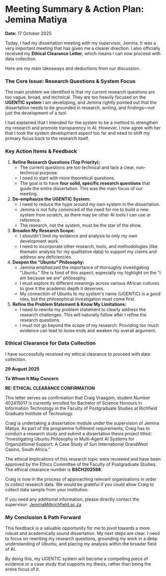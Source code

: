 # **Meeting Summary & Action Plan: Jemina Matiya**

**Date:** 17 October 2025

Today, I had my dissertation meeting with my supervisor, Jemina. It was a very important meeting that has given me a clearer direction. I also officially received my **Ethical Clearance Letter**, which means I can now proceed with data collection.

Here are my main takeaways and deductions from our discussion.

### **The Core Issue: Research Questions & System Focus**

The main problem we identified is that my current research questions are too vague, broad, and technical. They are too heavily focused on the **UGENTIC system** I am developing, and Jemina rightly pointed out that the dissertation needs to be grounded in research, writing, and findings—not just the development of a tool.

I had explained that I intended for the system to be a method to strengthen my research and promote transparency in AI. However, I now agree with her that I took the system development aspect too far and need to shift my primary focus back to the research itself.

### **Key Action Items & Feedback**

1. **Refine Research Questions (Top Priority):**  
   * The current questions are too technical and lack a clear, non-technical purpose.  
   * I need to start with more theoretical questions.  
   * The goal is to have **four solid, specific research questions** that guide the entire dissertation. This was the main focus of our meeting.  
2. **De-emphasize the UGENTIC System:**  
   * I need to reduce the hype around my own system in the dissertation.  
   * Jemina is not fully convinced of the need for me to build a new system from scratch, as there may be other AI tools I can use or reference.  
   * The research, not the system, must be the star of the show.  
3. **Broaden My Research Scope:**  
   * I shouldn't limit my evidence and analysis to only my own development work.  
   * I need to incorporate other research, tools, and methodologies (like thematic analysis for my qualitative data) to support my claims and address any deficiencies.  
4. **Deepen the "Ubuntu" Philosophy:**  
   * Jemina emphasized the importance of thoroughly investigating "Ubuntu." She is fond of this aspect, especially my highlight on the "I am because we are" philosophy.  
   * I must explore its different meanings across various African cultures to give it the academic depth it deserves.  
   * My connection of Ubuntu to my system's name (UGENTIC) is a good idea, but the philosophical investigation must come first.  
5. **Refine the Problem Statement & Know My Limitations:**  
   * I need to rewrite my problem statement to clearly address the research challenges. This will naturally follow after I refine the research questions.  
   * I must not go beyond the scope of my research. Providing too much evidence can lead to loose ends and weaken my overall argument.

### **Ethical Clearance for Data Collection**

I have successfully received my ethical clearance to proceed with data collection.

**29 August 2025**

**To Whom It May Concern**

**RE: ETHICAL CLEARANCE CONFIRMATION**

This letter serves as confirmation that Craig Vraagom, student Number 402415017 is currently enrolled for Bachelor of Science Honours in Information Technology in the Faculty of Postgraduate Studies at Richfield Graduate Institute of Technology.

Craig is undertaking a dissertation module under the supervision of Jemina Matiya. As part of the programme fulfilment requirements, Craig has to conduct a research study and submit a dissertation thesis project titled: “Investigating Ubuntu Philosophy in Multi-Agent AI Systems for Organizational Support: A Case Study of Sun International GrandWest Casino, South Africa.”

The ethical implications of this research topic were reviewed and have been approved by the Ethics Committee of the Faculty of Postgraduate Studies. The ethical clearance number is **BSCH202588**.

Craig is now in the process of approaching relevant organisations in order to collect research data. We would be grateful if you could allow Craig to collect data sample from your institution.

If you need any additional information, please directly contact the supervisor: JeminaM@richfield.ac.za

### **My Conclusion & Path Forward**

This feedback is a valuable opportunity for me to pivot towards a more robust and academically sound dissertation. My next steps are clear. I need to focus on rewriting my research questions, grounding my work in a deep understanding of Ubuntu, and placing my analysis within the broader field of AI.

By doing this, my UGENTIC system will become a compelling piece of evidence or a case study that supports my thesis, rather than being the entire focus of it.